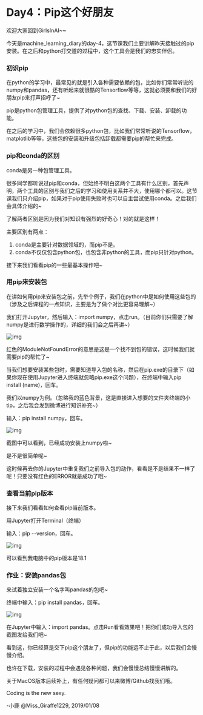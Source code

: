 # Day4：Pip这个好朋友

欢迎大家回到GirlsInAI~~

今天是machine_learning_diary的day-4，这节课我们主要讲解昨天接触过的pip安装。在之后和python打交道的过程中，这个工具会是我们的忠实伴侣。

### **初识pip**

在python的学习中，最常见的就是引入各种需要依赖的包，比如你们常常听说的numpy和pandas，还有听起来就很酷的Tensorflow等等，这就必须要和我们的好朋友pip来打声招呼了~

pip是python包管理工具，提供了对python包的查找、下载、安装、卸载的功能。

在之后的学习中，我们会依赖很多python包，比如我们常常听说的Tensorflow，matplotlib等等，这些包的安装和升级包括卸载都需要pip的帮忙来完成。

### **pip和conda的区别**

conda是另一种包管理工具。

很多同学都听说过pip和conda，但始终不明白这两个工具有什么区别，首先声明，两个工具的区别与我们之后的学习和使用关系并不大，使用哪个都可以。这节课我们只介绍pip，如果对于pip使用失败时也可以自主尝试使用conda。之后我们会具体介绍的~

了解两者区别是因为我们对知识有强烈的好奇心！对的就是这样！

主要区别有两点：

1. conda是主要针对数据领域的，而pip不是。
2. conda不仅仅包含python包，也包含非python的工具，而pip只针对python。

接下来我们看看pip的一些最基本操作吧~

### **用pip来安装包**

在讲如何用pip来安装包之前，先举个例子，我们在python中是如何使用这些包的（涉及之后课程的一点知识，主要是为了做个对比更容易理解~）

我们打开Jupyter，然后输入：import numpy，点击run。（目前你们只需要了解numpy是进行数学操作的，详细的我们会之后再讲~）

![img](http://img.xiumi.us/xmi/ua/139aW/i/ee4a6c4c92f1e36861ab608cd3fc55ce-sz_19656.png)

红色的ModuleNotFoundError的意思是这是一个找不到包的错误，这时候我们就需要pip的帮忙了~

当我们想要安装某些包时，需要知道导入包的名称，然后在pip.exe的目录下（如果你现在使用Jupyter进入终端就忽略pip.exe这个问题），在终端中输入pip install (name)，回车。

我们以numpy为例。（忽略我的蓝色背景，这是直接进入想要的文件夹终端的小tip，之后我会发到微博进行知识补充~）

输入：pip install numpy，回车。

![img](http://img.xiumi.us/xmi/ua/139aW/i/1633511695e1bc6cddea7084ac31468f-sz_19685.png)

截图中可以看到，已经成功安装上numpy啦~

是不是很简单呢~

这时候再去你的Jupyter中重复我们之前导入包的动作，看看是不是结果不一样了呢！只要没有红色的ERROR就是成功了哦~

### **查看当前pip版本**

接下来我们看看如何查看pip当前版本。

用Jupyter打开Terminal（终端）

输入：pip --version，回车。

![img](http://img.xiumi.us/xmi/ua/139aW/i/4d477b784b8282742d1472ac87e57899-sz_6961.png)

可以看到我电脑中的pip版本是18.1

### **作业：安装pandas包**

来试着独立安装一个名字叫pandas的包吧~

终端中输入：pip install pandas，回车。

![img](http://img.xiumi.us/xmi/ua/139aW/i/6a96e687227b684676afdaa01cc291d0-sz_47009.png)

在Jupyter中输入：import pandas。点击Run看看效果吧！把你们成功导入包的截图发给我们吧~

看到这，你已经算是交下pip这个朋友了，但pip的功能远不止于此，以后我们会慢慢介绍。

也许在下载，安装的过程中会遇见各种问题，我们会慢慢总结慢慢讲解的。

关于MacOS版本后续补上，有任何疑问都可以来微博/Github找我们哦。

Coding is the new sexy.

-小鹿 @Miss_Giraffe1229, 2019/01/08
